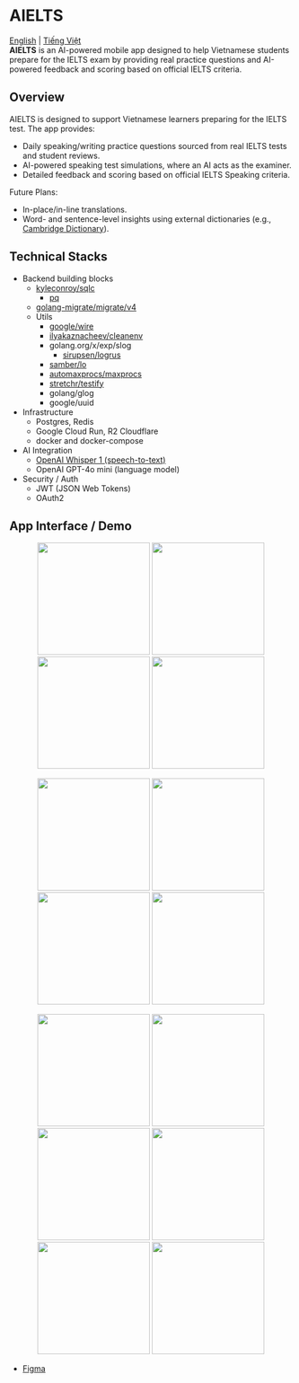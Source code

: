 # AIELTS
[English](./README.md) | [Tiếng Việt](./README.vi.md)  
**AIELTS** is an AI-powered mobile app designed to help Vietnamese students prepare for the IELTS exam by providing real practice questions and AI-powered feedback and scoring based on official IELTS criteria.  

## Overview
AIELTS is designed to support Vietnamese learners preparing for the IELTS test. The app provides:
- Daily speaking/writing practice questions sourced from real IELTS tests and student reviews.
- AI-powered speaking test simulations, where an AI acts as the examiner.
- Detailed feedback and scoring based on official IELTS Speaking criteria.
  
Future Plans:
- In-place/in-line translations.
- Word- and sentence-level insights using external dictionaries (e.g., [Cambridge Dictionary](https://dictionary.cambridge.org/)).

## Technical Stacks
- Backend building blocks
  - [kyleconroy/sqlc](https://github.com/kyleconroy/sqlc)
    - [pq](github.com/lib/pq)
  - [golang-migrate/migrate/v4](https://github.com/golang-migrate/migrate)
  - Utils
    - [google/wire](github.com/google/wire)
    - [ilyakaznacheev/cleanenv](https://github.com/ilyakaznacheev/cleanenv)
    - golang.org/x/exp/slog
      - [sirupsen/logrus](https://github.com/sirupsen/logrus)
    - [samber/lo](https://github.com/samber/lo)
    - [automaxprocs/maxprocs](go.uber.org/automaxprocs/maxprocs)
    - [stretchr/testify](github.com/stretchr/testify)
    - golang/glog
    - google/uuid
- Infrastructure
  - Postgres, Redis
  - Google Cloud Run, R2 Cloudflare
  - docker and docker-compose
- AI Integration
  - [OpenAI Whisper 1 (speech-to-text)](https://platform.openai.com/docs/models/whisper-1)
  - OpenAI GPT-4o mini (language model)
- Security / Auth
  - JWT (JSON Web Tokens)
  - OAuth2

## App Interface / Demo
<p align="center">
  <img src="docs/1.png" width="200">
  <img src="docs/2.png" width="200">
  <img src="docs/3.png" width="200">
  <img src="docs/4.png" width="200">
</p>
<p align="center">
  <img src="docs/5.png" width="200">
  <img src="docs/6.png" width="200">
  <img src="docs/7.png" width="200">
  <img src="docs/8.png" width="200">
</p>
<p align="center">
  <img src="docs/9.png" width="200">
  <img src="docs/10.png" width="200">
  <img src="docs/11.png" width="200">
  <img src="docs/12.png" width="200">
  <img src="docs/13.png" width="200">
  <img src="docs/14.png" width="200">
</p>

- [Figma](https://www.figma.com/proto/vPHyKs5zoKH0oUOJU4g5m6/Untitled?node-id=8-6&p=f&t=5Kwt2wjg0Qjcz6rK-1&scaling=scale-down&content-scaling=fixed&page-id=1%3A30&starting-point-node-id=8%3A24)
  
